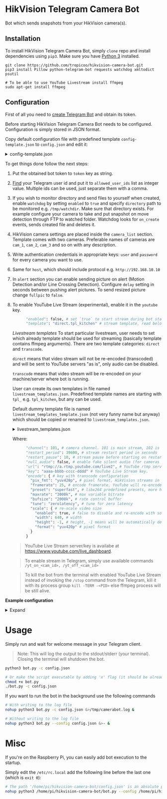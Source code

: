 HikVision Telegram Camera Bot
=============================
Bot which sends snapshots from your HikVision camera(s).

Installation
------------

To install HikVision Telegram Camera Bot, simply `clone` repo and install 
dependencies using `pip3`.
Make sure you have [Python 3](https://www.python.org/downloads/) installed.


```
git clone https://github.com/tropicoo/hikvision-camera-bot.git
pip3 install Pillow python-telegram-bot requests watchdog xmltodict psutil

# To be able to use YouTube Livestream install ffmpeg
sudo apt-get install ffmpeg
```

Configuration
-------------
First of all you need to [create Telegram Bot](https://core.telegram.org/bots#6-botfather)
 and obtain its token.

Before starting HikVision Telegram Camera Bot needs to be configured.
Configuration is simply stored in JSON format.

Copy default configuration file with predefined template `config-template.json`
 to `config.json` and edit it:
<details>
  <summary>config-template.json</summary>
  
  ```json
  {
    "telegram": {
      "token": "",
      "allowed_user_ids": []
    },
    "watchdog": {
      "enabled": false,
      "directory": ""
    },
    "log_level": "INFO",
    "camera_list": {
      "cam_1": {
        "description": "Kitchen Camera",
        "api": {
          "host": "http://192.168.0.1",
          "auth": {
            "user": "",
            "password": ""
          },
          "endpoints": {
            "picture": "/Streaming/channels/102/picture?snapShotImageType=JPEG",
            "motion_detection": "ISAPI/System/Video/inputs/channels/1/motionDetection",
            "line_crossing_detection": "ISAPI/Smart/LineDetection/1",
            "alert_stream": "/ISAPI/Event/notification/alertStream"
          },
          "stream_timeout": 300
        },
        "alert": {
          "delay": 10,
          "motion_detection": {
            "enabled": false,
            "fullpic": true
          },
          "line_crossing_detection": {
            "enabled": false,
            "fullpic": true
          }
        },
        "livestream": {
          "youtube": {
            "enabled": false,
            "template": "direct.tpl_kitchen"
          }
        }
      },
      "cam_2": {
        "description": "Basement Camera",
        "api": {
          "host": "http://192.168.0.2",
          "auth": {
            "user": "",
            "password": ""
          },
          "endpoints": {
            "picture": "/Streaming/channels/102/picture?snapShotImageType=JPEG",
            "motion_detection": "ISAPI/System/Video/inputs/channels/1/motionDetection",
            "line_crossing_detection": "ISAPI/Smart/LineDetection/1",
            "alert_stream": "/ISAPI/Event/notification/alertStream"
          },
          "stream_timeout": 300
        },
        "alert": {
          "delay": 10,
          "motion_detection": {
            "enabled": false,
            "fullpic": true
          },
          "line_crossing_detection": {
            "enabled": false,
            "fullpic": true
          }
        },
        "live_stream": {
          "youtube": {
            "enabled": false,
            "template": "transcode.tpl_basement"
          }
        }
      }
    }
  }
  ```
</details>

To get things done follow the next steps:
1. Put the obtained bot token to `token` key as string.
2. [Find](https://stackoverflow.com/a/32777943) your Telegram user id
and put it to `allowed_user_ids` list as integer value. Multiple ids can
be used, just separate them with a comma.
3. If you wish to monitor directory and send files to yourself when created,
enable `watchdog` by setting `enabled` to `true` and specify `directory`
path to be monitored e.g. `/tmp/watchdir`. Make sure that directory exists.
For example configure your camera to take and put snapshot on move detection
through FTP to watched folder. Watchdog looks for `on_create` events, sends
created file and deletes it.
4. HikVision camera settings are placed inside the `camera_list` section. Template
comes with two cameras. Preferable names of cameras are `cam_1`,
`cam_2`, `cam_3` and so on with any description.
5. Write authentication credentials in appropriate keys: `user` and `password`
for every camera you want to use.
6. Same for `host`, which should include protocol e.g. `http://192.168.10.10`
7. In `alert` section you can enable sending picture on alert (Motion Detection 
and/or Line Crossing Detection).
Configure `delay` setting in seconds between pushing alert pictures.
To send resized picture change `fullpic` to `false`.
8. To enable YouTube Live Stream (experimental), enable it in the `youtube` key.
    ```python
          "enabled": false, # set `true` to start stream during bot start
          "template": "direct.tpl_kitchen" # stream template, read below
    ```
    
    *Livestream templates*
    To start particular livestream, user needs to set which already template 
    should be used for streaming (basically template contains ffmpeg arguments).
    There are two template categories: `direct` and `transcode`.
    
    `direct` means that video stream will not be re-encoded (transcoded) and will
    be sent to YouTube servers "as is", only audio can be disabled.
    
    `transcode` means that video stream will be re-encoded on your machine/server
    where bot is running.
    
    User can create its own templates in file named `livestream_templates.json`.
    Predefined template names are starting with `tpl_` e.g. `tpl_kitchen`, but
    any can be used.
    
    Default dummy template file is named `livestream_templates_template.json` 
    (not very funny name but anyway) which should be copied or renamed to 
    `livestream_templates.json`.
    
    <details>
      <summary>livestream_templates.json</summary>
      
      ```json
      {
        "youtube": {
          "direct": {
            "tpl_kitchen": {
              "channel": 101,
              "restart_period": 39600,
              "restart_pause": 10,
              "null_audio": false,
              "url": "rtmp://a.rtmp.youtube.com/live2",
              "key": "aaaa-bbbb-cccc-dddd"
            },
            "tpl_basement": {
            }
          },
          "transcode": {
            "tpl_kitchen": {
              "channel": 101,
              "restart_period": 39600,
              "restart_pause": 10,
              "null_audio": false,
              "url": "rtmp://a.rtmp.youtube.com/live2",
              "key": "aaaa-bbbb-cccc-dddd",
              "encode": {
                "pix_fmt": "yuv420p",
                "framerate": 25,
                "preset": "superfast",
                "maxrate": "3000k",
                "bufsize": "2000k",
                "tune": "zerolatency",
                "scale": {
                  "enabled": true,
                  "width": 640,
                  "height": -1,
                  "format": "yuv420p"
                }
              }
            }
          }
        }
      }
      ```
    </details>
    
    Where:
    ```python
          "channel": 101, # camera channel. 101 is main stream, 102 is substream.
          "restart_period": 39600, # stream restart period in seconds
          "restart_pause": 10, # stream pause before starting on restart
          "null_audio": false, # enable fake silent audio (for cameras without mics)
          "url": "rtmp://a.rtmp.youtube.com/live2", # YouTube rtmp server
          "key": "aaaa-bbbb-cccc-dddd" # YouTube Live Stream key.
          "encode": { # key with transcode configuration
            "pix_fmt": "yuv420p", # pixel format, HikVision streams in yuvj420p
            "framerate": 25, # encode framerate, YouTube will re-encode any to 30 anyway
            "preset": "superfast", # libx264 predefined presets, more here https://trac.ffmpeg.org/wiki/Encode/H.264
            "maxrate": "3000k", # max variable bitrate
            "bufsize": "2000k", # rate control buffer
            "tune": "zerolatency", # tune for zero latency
            "scale": { # re-scale video size
              "enabled": true, # false to disable and re-encode with source width and height
              "width": 640, # width
              "height": -1, # height, -1 means will be automatically determined
              "format": "yuv420p" # pixel format
            }
          }
    ```
    
    > YouTube Live Stream server/key is availabe at https://www.youtube.com/live_dashboard.

    > To enable stream in Telegram, simply use available commands 
    `/yt_on_<cam_id>, /yt_off_<cam_id>`
    
    > To kill the bot from the terminal with enabled YouTube Live Stream 
    instead of invoking the `/stop` command from the Telegram, kill
    it with its process group `kill -TERM -<PID>` else ffmpeg process
    will be still alive.

**Example configuration**
<details>
  <summary>Expand</summary>
  
  ```json
  {
    "telegram": {
      "token": "23546745:VjFIo2q34fjkKdasfds0kgSLnh",
      "allowed_user_ids": [
        1011111,
        5462243
      ]
    },
    "watchdog": {
      "enabled": true,
      "directory": "/tmp/watchdir"
    },
    "log_level": "INFO",
    "camera_list": {
      "cam_1": {
        "description": "Kitchen Camera",
        "api": {
          "host": "http://192.168.10.10",
          "auth": {
            "user": "admin",
            "password": "kjjhthOogv"
          },
          "endpoints": {
            "picture": "/Streaming/channels/102/picture?snapShotImageType=JPEG",
            "motion_detection": "ISAPI/System/Video/inputs/channels/1/motionDetection",
            "line_crossing_detection": "ISAPI/Smart/LineDetection/1",
            "alert_stream": "/ISAPI/Event/notification/alertStream"
          },
          "stream_timeout": 300
        },
        "alert": {
          "delay": 10,
          "motion_detection": {
            "enabled": false,
            "fullpic": true
          },
          "line_crossing_detection": {
            "enabled": false,
            "fullpic": true
          }
        },
        "live_stream": {
          "youtube": {
            "enabled": false,
            "template": "direct.tpl_kitchen",
          }
        }
      }
    }
  }
  ```
</details>
  
Usage
=====
Simply run and wait for welcome message in your Telegram client.
> Note: This will log the output to the stdout/stderr (your terminal). Closing
the terminal will shutdown the bot.
```bash
python3 bot.py -c config.json

# Or make the script executable by adding 'x' flag (it should be already with it)
chmod +x bot.py
./bot.py -c config.json
```

If you want to run the bot in the background use the following commands
```bash
# With writing to the log file
nohup python3 bot.py -c config.json &>/tmp/camerabot.log &

# Without writing to the log file
nohup python3 bot.py --config config.json &>- &
```

Misc
=====
If you're on the Raspberry Pi, you can easily add bot execution to the startup.

Simply edit the `/etc/rc.local` add the following line before the last one
(which is `exit 0`):
```bash
# The path '/home/pi/hikvision-camera-bot/config.json' is an absolute path to the config file (same for 'bot.py')
nohup python3 /home/pi/hikvision-camera-bot/bot.py --config /home/pi/hikvision-camera-bot/config.json &>- &
```
